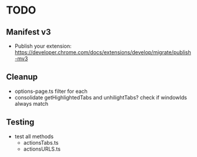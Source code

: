 # TODO

## Manifest v3

- Publish your extension: https://developer.chrome.com/docs/extensions/develop/migrate/publish-mv3

## Cleanup

- options-page.ts filter for each
- consolidate getHighlightedTabs and unhilightTabs? check if windowIds always match

## Testing

- test all methods
  - actionsTabs.ts
  - actionsURLS.ts

